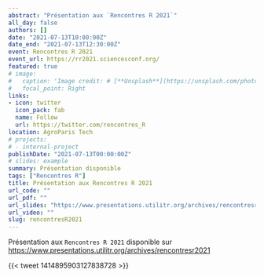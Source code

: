 ```yaml
---
abstract: "Présentation aux `Rencontres R 2021`"
all_day: false
authors: []
date: "2021-07-13T10:00:00Z"
date_end: "2021-07-13T12:30:00Z"
event: Rencontres R 2021
event_url: https://rr2021.sciencesconf.org/
featured: true
# image:
#   caption: 'Image credit: # [**Unsplash**](https://unsplash.com/photos/bzdhc5b3Bxs)'
#   focal_point: Right
links:
- icon: twitter
  icon_pack: fab
  name: Follow
  url: https://twitter.com/rencontres_R
location: AgroParis Tech
# projects:
# - internal-project
publishDate: "2021-07-13T00:00:00Z"
# slides: example
summary: Présentation disponible
tags: ["Rencontres R"]
title: Présentation aux Rencontres R 2021
url_code: ""
url_pdf: ""
url_slides: "https://www.presentations.utilitr.org/archives/rencontresr2021"
url_video: ""
slug: rencontresR2021
---
```


Présentation aux `Rencontres R 2021` disponible sur <https://www.presentations.utilitr.org/archives/rencontresr2021>


{{< tweet 1414895903127838728 >}}
